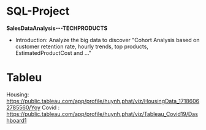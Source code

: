 # SQL-Project
**SalesDataAnalysis---TECHPRODUCTS**
- Introduction: Analyze the big data to discover "Cohort Analysis based on customer retention rate, hourly trends, top products, EstimatedProductCost and ..."

# Tableu
Housing: https://public.tableau.com/app/profile/huynh.phat/viz/HousingData_17186062785560/Yoy
Covid : https://public.tableau.com/app/profile/huynh.phat/viz/Tableau_Covid19/Dashboard1

